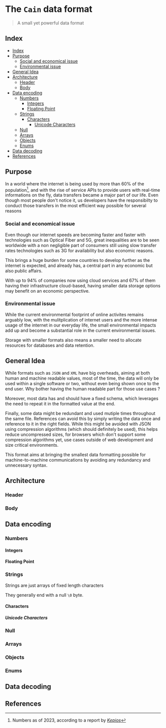 # The `Cain` data format

> A small yet powerful data format

## Index

- [Index](#index)
- [Purpose](#purpose)
  - [Social and economical issue](#social-and-economical-issue)
  - [Environmental issue](#environmental-issue)
- [General Idea](#general-idea)
- [Architecture](#architecture)
  - [Header](#header)
  - [Body](#body)
- [Data encoding](#data-encoding)
  - [Numbers](#numbers)
    - [Integers](#integers)
    - [Floating Point](#floating-point)
  - [Strings](#strings)
    - [Characters](#characters)
      - [Unicode Characters](#unicode-characters)
  - [Null](#null)
  - [Arrays](#arrays)
  - [Objects](#objects)
  - [Enums](#enums)
- [Data decoding](#data-decoding)
- [References](#references)

## Purpose

In a world where the internet is being used by more than 60% of the population[^1], and with the rise of service APIs to provide users with real-time informations on the fly, data transfers became a major part of our life. Even though most people don't notice it, us developers have the responsibilty to conduct those transfers in the most efficient way possible for several reasons

### Social and economical issue

Even though our internet speeds are becoming faster and faster with technologies such as Optical Fiber and 5G, great inequalities are to be seen worldwide with a non negligible part of consumers still using slow transfer rates technologies such as 3G for availability but also economic reasons.

This brings a huge burden for some countries to develop further as the internet is expected, and already has, a central part in any economic but also public affairs.

With up to 94% of companies now using cloud services and 67% of them having their infrastructure cloud-based, having smaller data storage options may benefit on an economic perspective.

### Environmental issue

While the current environmental footprint of online activites remains arguably low, with the mulitplication of internet users and the more intense usage of the internet in our everyday life, the small environmental impacts add up and become a substantial role in the current environmental issues.

Storage with smaller formats also means a smaller need to allocate resources for databases and data retention.

## General Idea

While formats such as `JSON` and `XML` have big overheads, aiming at both human and machine readable values, most of the time, the data will only be used within a single software or two, without even being shown once to the end user. Why bother having the human readable part for those use cases ?

Moreover, most data has and should have a fixed schema, which leverages the need to repeat it in the formatted value at the end.

Finally, some data might be redundant and used mutiple times throughout the same file. References can avoid this by simply writing the data once and reference to it in the right fields. While this might be avoided with JSON using compression algorithms (which should definitely be used), this helps reduce uncompressed sizes, for browsers which don't support some compression algorithms yet, use cases outside of web development and size critical environments.

This format aims at bringing the smallest data formatting possible for machine-to-machine communications by avoiding any redundancy and unnecessary syntax.

## Architecture

### Header

### Body

## Data encoding

### Numbers

#### Integers

#### Floating Point

### Strings

Strings are just arrays of fixed length characters

They generally end with a null `\0` byte.

#### Characters

<!-- can't use this idea because most languages work on whole bytes and not bit per bit -->

<!-- To optimize the size taken by characters, we can have them encoded different ways.

##### Fixed Case Characters

*Fixed Case* characters take 5 bits, which gives $2^5 = 32$ different entries.

We can specify the case for the characters.

| Character | `NULL` | `A` | `B` | `C` | `D` | `E` | `F` | `G` | `H` | `I` | `J`  | `K`  | `L`  | `M`  | `N`  | `O`  | `P`  | `Q`  | `R`  | `S`  | `T`  | `U`  | `V`  | `W`  | `X`  | `Y`  | `Z`  | `SPACE` | `NEWLINE` | `TAB` |
| --------- | ------ | --- | --- | --- | --- | --- | --- | --- | --- | --- | ---- | ---- | ---- | ---- | ---- | ---- | ---- | ---- | ---- | ---- | ---- | ---- | ---- | ---- | ---- | ---- | ---- | --- | --- | --- |
| Value    | `0`    | `1` | `2` | `3` | `4` | `5` | `6` | `7` | `8` | `9` | `10` | `11` | `12` | `13` | `14` | `15` | `16` | `17` | `18` | `19` | `20` | `21` | `22` | `23` | `24` | `25` | `26` | `27` | `28` | `29` |

##### Alphanumeric Characters

| Character | `NULL` | `A` | `B` | `C` | `D` | `E` | `F` | `G` | `H` | `I` | `J`  | `K`  | `L`  | `M`  | `N`  | `O`  | `P`  | `Q`  | `R`  | `S`  | `T`  | `U`  | `V`  | `W`  | `X`  | `Y`  | `Z`  | `SPACE` | `NEWLINE` | `TAB` |
| --------- | ------ | --- | --- | --- | --- | --- | --- | --- | --- | --- | ---- | ---- | ---- | ---- | ---- | ---- | ---- | ---- | ---- | ---- | ---- | ---- | ---- | ---- | ---- | ---- | ---- | --- | --- | --- |
| Value    | `0`    | `1` | `2` | `3` | `4` | `5` | `6` | `7` | `8` | `9` | `10` | `11` | `12` | `13` | `14` | `15` | `16` | `17` | `18` | `19` | `20` | `21` | `22` | `23` | `24` | `25` | `26` | `27` | `28` | `29` |

##### ASCII Characters -->

##### Unicode Characters

### Null

### Arrays

### Objects

### Enums

## Data decoding

## References

[^1]: Numbers as of 2023, according to a report by [*Kepios*](https://www.statista.com/statistics/617136/digital-population-worldwide/)
